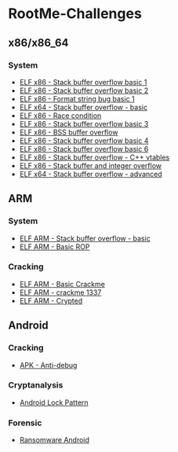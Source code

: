 # RootMe-Challenges

## x86/x86_64
### System
<ul>
  <li><a href="https://github.com/s1syphu5/RootMe-Challenges/tree/master/System/ELF%20x86%20-%20Stack%20buffer%20overflow%20basic%201">ELF x86 - Stack buffer overflow basic 1</a></li>
  <li><a href="https://github.com/s1syphu5/RootMe-Challenges/tree/master/System/ELF%20x86%20-%20Stack%20buffer%20overflow%20basic%202">ELF x86 - Stack buffer overflow basic 2</a></li>
  <li><a href="https://github.com/s1syphu5/RootMe-Challenges/tree/master/System/ELF%20x86%20-%20Format%20string%20bug%20basic%201">ELF x86 - Format string bug basic 1</a></li>
  <li><a href="https://github.com/s1syphu5/RootMe-Challenges/tree/master/System/ELF%20x64%20-%20Stack%20buffer%20overflow%20-%20basic">ELF x64 - Stack buffer overflow - basic</a></li>
  <li><a href="https://github.com/s1syphu5/RootMe-Challenges/tree/master/System/ELF%20x86%20-%20Race%20condition">ELF x86 - Race condition</a></li>
  <li><a href="https://github.com/s1syphu5/RootMe-Challenges/tree/master/System/ELF%20x86%20-%20Stack%20buffer%20overflow%20basic%203">ELF x86 - Stack buffer overflow basic 3</a></li>
  <li><a href="https://github.com/s1syphu5/RootMe-Challenges/tree/master/System/ELF%20x86%20-%20BSS%20buffer%20overflow">ELF x86 - BSS buffer overflow</a></li>
    <li><a href="https://github.com/s1syphu5/RootMe-Challenges/tree/master/System/ELF%20x86%20-%20Stack%20buffer%20overflow%20basic%204">ELF x86 - Stack buffer overflow basic 4</a></li>
  <li><a href="https://github.com/s1syphu5/RootMe-Challenges/tree/master/System/ELF%20x86%20-%20Stack%20buffer%20overflow%20basic%206">ELF x86 - Stack buffer overflow basic 6</a></li>
  <li><a href="https://github.com/s1syphu5/RootMe-Challenges/blob/master/System/ELF%20x86%20-%20Stack%20buffer%20overflow%20-%20C++%20vtables/README.md">ELF x86 - Stack buffer overflow - C++ vtables</a></li>
  <li><a href="https://github.com/s1syphu5/RootMe-Challenges/blob/master/System/ELF%20x86%20-%20Stack%20buffer%20and%20integer%20overflow/">ELF x86 - Stack buffer and integer overflow</a></li> 
 <li><a href="https://github.com/s1syphu5/RootMe-Challenges/tree/master/System/ELF%20x64%20-%20Stack%20buffer%20overflow%20-%20advanced">ELF x64 - Stack buffer overflow - advanced</a></li> 
</ul>

## ARM
### System
<ul>
  <li><a href="https://github.com/s1syphu5/RootMe-Challenges/tree/master/System/ELF%20ARM%20-%20Stack%20buffer%20overflow%20-%20basic">ELF ARM - Stack buffer overflow - basic</a></li>
  <li><a href="https://github.com/s1syphu5/RootMe-Challenges/tree/master/System/ELF%20ARM%20-%20Basic%20ROP">ELF ARM - Basic ROP</a></li>
</ul>

### Cracking
<ul>
  <li><a href="https://github.com/s1syphu5/RootMe-Challenges/tree/master/Cracking/ELF%20ARM%20-%20Basic%20Crackme">ELF ARM - Basic Crackme</a></li>
  <li><a href="https://github.com/s1syphu5/RootMe-Challenges/tree/master/Cracking/ELF%20ARM%20-%20crackme%201337">ELF ARM - crackme 1337</a></li>
  <li><a href="https://github.com/s1syphu5/RootMe-Challenges/tree/master/Cracking/ELF%20ARM%20-%20Crypted">ELF ARM - Crypted</a></li>
</ul>

## Android
### Cracking
<ul>
  <li><a href="https://github.com/s1syphu5/RootMe-Challenges/tree/master/Cracking/APK%20-%20Anti-debug">APK - Anti-debug</a></li>
</ul>

### Cryptanalysis
<ul>
  <li><a href="https://github.com/s1syphu5/RootMe-Challenges/tree/master/Cryptanalysis/Android%20Lock%20Pattern">Android Lock Pattern</a></li>
</ul>

### Forensic
<ul>
  <li><a href="https://github.com/s1syphu5/RootMe-Challenges/tree/master/Forensic/Ransomware%20Android">Ransomware Android</a></li>
</ul>
